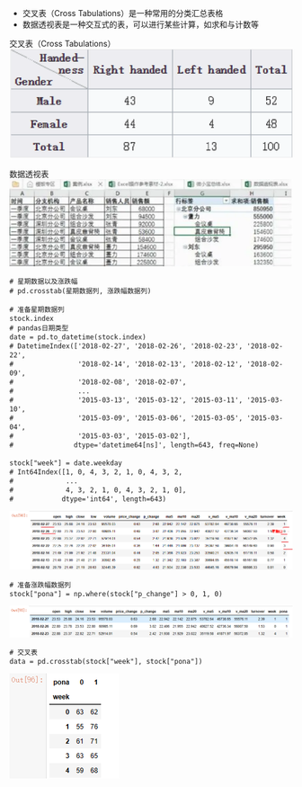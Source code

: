 - 交叉表（Cross Tabulations）是一种常用的分类汇总表格
- 数据透视表是一种交互式的表，可以进行某些计算，如求和与计数等

交叉表（Cross Tabulations）  
![](../photo/Pasted%20image%2020231103162709.png)

数据透视表  
![](../photo/Pasted%20image%2020231103162801.png)

```
# 星期数据以及涨跌幅
# pd.crosstab(星期数据列, 涨跌幅数据列)

# 准备星期数据列
stock.index
# pandas日期类型
date = pd.to_datetime(stock.index)
# DatetimeIndex(['2018-02-27', '2018-02-26', '2018-02-23', '2018-02-22',
#                '2018-02-14', '2018-02-13', '2018-02-12', '2018-02-09',
#                '2018-02-08', '2018-02-07',
#                ...
#                '2015-03-13', '2015-03-12', '2015-03-11', '2015-03-10',
#                '2015-03-09', '2015-03-06', '2015-03-05', '2015-03-04',
#                '2015-03-03', '2015-03-02'],
#               dtype='datetime64[ns]', length=643, freq=None)

stock["week"] = date.weekday
# Int64Index([1, 0, 4, 3, 2, 1, 0, 4, 3, 2,
#             ...
#             4, 3, 2, 1, 0, 4, 3, 2, 1, 0],
#            dtype='int64', length=643)
```
![](../photo/Pasted%20image%2020231103163534.png)

```
# 准备涨跌幅数据列
stock["pona"] = np.where(stock["p_change"] > 0, 1, 0)
```
![](../photo/Pasted%20image%2020231103163630.png)

```
# 交叉表
data = pd.crosstab(stock["week"], stock["pona"])
```
![](../photo/Pasted%20image%2020231103163721.png)